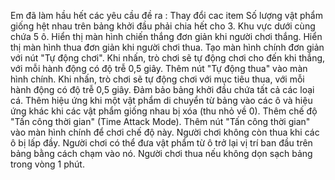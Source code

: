 Em đã làm hầu hết các yêu cầu đề ra :
Thay đổi cac item
Số lượng vật phẩm giống hệt nhau trên bảng khởi đầu phải chia hết cho 3.
Khu vực dưới cùng chứa 5 ô.
Hiển thị màn hình chiến thắng đơn giản khi người chơi thắng.
Hiển thị màn hình thua đơn giản khi người chơi thua.
Tạo màn hình chính đơn giản với nút "Tự động chơi". Khi nhấn, trò chơi sẽ tự động chơi cho đến khi thắng, với mỗi hành động có độ trễ 0,5 giây.
Thêm nút "Tự động thua" vào màn hình chính. Khi nhấn, trò chơi sẽ tự động chơi với mục tiêu thua, với mỗi hành động có độ trễ 0,5 giây.
Đảm bảo bảng khởi đầu chứa tất cả các loại cá.
Thêm hiệu ứng khi một vật phẩm di chuyển từ bảng vào các ô và hiệu ứng khác khi các vật phẩm giống nhau bị xóa (thu nhỏ về 0).
Thêm chế độ "Tấn công thời gian" (Time Attack Mode).
Thêm nút "Tấn công thời gian" vào màn hình chính để chơi chế độ này.
Người chơi không còn thua khi các ô bị lấp đầy.
Người chơi có thể đưa vật phẩm từ ô trở lại vị trí ban đầu trên bảng bằng cách chạm vào nó.
Người chơi thua nếu không dọn sạch bảng trong vòng 1 phút.
